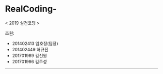 # RealCoding-

< 2019 실전코딩 >  

조원:

- 201402413 임호정(팀장)
- 201402449 허규진
- 201701989 김신원
- 201701996 김주성

-----------------
